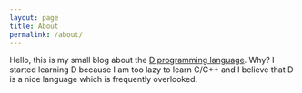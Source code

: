 ```yaml
---
layout: page
title: About
permalink: /about/
---
```


Hello, this is my small blog about the [D programming language](https://dlang.org).
Why?
I started learning D because I am too lazy to learn C/C++ and I believe that D is a nice language which is frequently overlooked.
